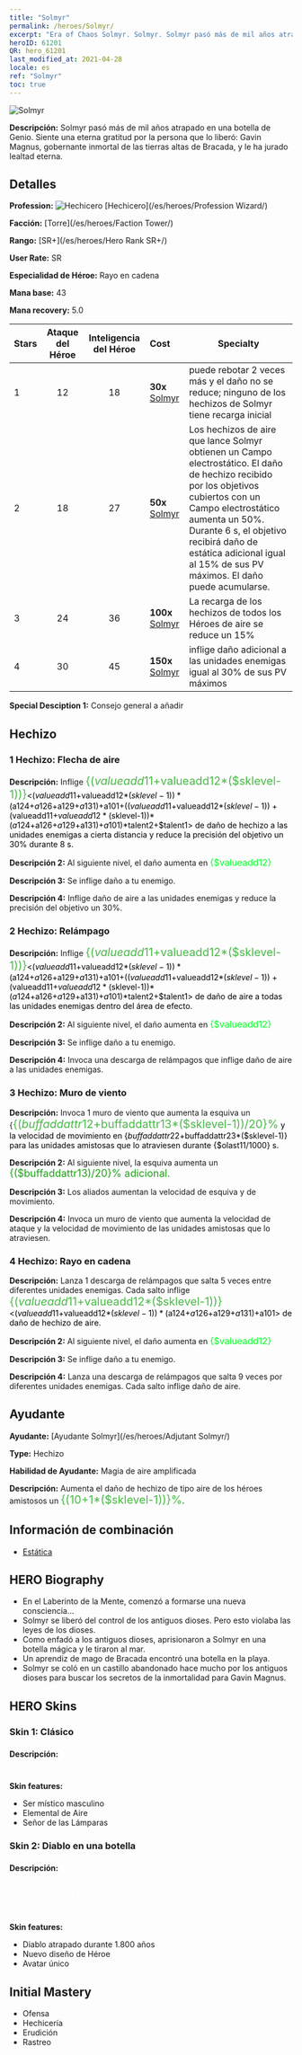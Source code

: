 ```yaml
---
title: "Solmyr"
permalink: /heroes/Solmyr/
excerpt: "Era of Chaos Solmyr. Solmyr. Solmyr pasó más de mil años atrapado en una botella de Genio. Siente una eterna gratitud por la persona que lo liberó: Gavin Magnus, gobernante inmortal de las tierras altas de Bracada, y le ha jurado lealtad eterna."
heroID: 61201
QR: hero_61201
last_modified_at: 2021-04-28
locale: es
ref: "Solmyr"
toc: true
---
```

  ![Solmyr](/images/h/h_Solmyr.jpg)

 **Descripción:** Solmyr pasó más de mil años atrapado en una botella de Genio. Siente una eterna gratitud por la persona que lo liberó: Gavin Magnus, gobernante inmortal de las tierras altas de Bracada, y le ha jurado lealtad eterna.
## Detalles
 **Profession:** ![Hechicero](/images/h/h_prof_15.png)  [Hechicero](/es/heroes/Profession Wizard/)

 **Facción:** [Torre](/es/heroes/Faction Tower/)

 **Rango:** [SR+](/es/heroes/Hero Rank SR+/)

 **User Rate:** SR

 **Especialidad de Héroe:** Rayo en cadena

 **Mana base:** 43

 **Mana recovery:** 5.0


  | Stars | Ataque del Héroe | Inteligencia del Héroe | Cost |     Specialty     |
  |---------|:---------------:|:---------------:|:--|--------------------|
  |    1    | 12 | 18 | **30x** [Solmyr](/ItemsES/her_386/) | <Rayo en cadena> puede rebotar 2 veces más y el daño no se reduce; ninguno de los hechizos de Solmyr tiene recarga inicial |
  |    2    | 18 | 27 | **50x** [Solmyr](/ItemsES/her_386/) | Los hechizos de aire que lance Solmyr obtienen un Campo electrostático. El daño de hechizo recibido por los objetivos cubiertos con un Campo electrostático aumenta un 50%. Durante 6 s, el objetivo recibirá daño de estática adicional igual al 15% de sus PV máximos. El daño puede acumularse. |
  |    3    | 24 | 36 | **100x** [Solmyr](/ItemsES/her_386/) | La recarga de los hechizos de todos los Héroes de aire se reduce un 15% |
  |    4    | 30 | 45 | **150x** [Solmyr](/ItemsES/her_386/) | <Rayo en cadena> inflige daño adicional a las unidades enemigas igual al 30% de sus PV máximos |

 **Special Desciption 1:** Consejo general a añadir

## Hechizo
### 1 Hechizo: Flecha de aire
 **Descripción:** Inflige <span style="color: #48b946;font-size:20px">{($valueadd11+$valueadd12*($sklevel-1))}</span><span style="color: black"><($valueadd11+$valueadd12*($sklevel-1))*($a124+$a126+$a129+$a131)+$a101+(($valueadd11+$valueadd12*($sklevel-1))+($valueadd11+$valueadd12*($sklevel-1))*($a124+$a126+$a129+$a131)+$a101)*$talent2+$talent1> de daño de hechizo a las unidades enemigas a cierta distancia y reduce la precisión del objetivo un 30% durante 8 s.

 **Descripción 2:** Al siguiente nivel, el daño aumenta en <span style="color: #00ff22;font-size:16px">{$valueadd12}</span><span style="color: black">

 **Descripción 3:** Se inflige daño a tu enemigo.

 **Descripción 4:** Inflige daño de aire a las unidades enemigas y reduce la precisión del objetivo un 30%.

### 2 Hechizo: Relámpago
 **Descripción:** Inflige <span style="color: #48b946;font-size:20px">{($valueadd11+$valueadd12*($sklevel-1))}</span><span style="color: black"><($valueadd11+$valueadd12*($sklevel-1))*($a124+$a126+$a129+$a131)+$a101+(($valueadd11+$valueadd12*($sklevel-1))+($valueadd11+$valueadd12*($sklevel-1))*($a124+$a126+$a129+$a131)+$a101)*$talent2+$talent1> de daño de aire a todas las unidades enemigas dentro del área de efecto.

 **Descripción 2:** Al siguiente nivel, el daño aumenta en <span style="color: #00ff22;font-size:16px">{$valueadd12}</span><span style="color: black">

 **Descripción 3:** Se inflige daño a tu enemigo.

 **Descripción 4:** Invoca una descarga de relámpagos que inflige daño de aire a las unidades enemigas.

### 3 Hechizo: Muro de viento
 **Descripción:** Invoca 1 muro de viento que aumenta la esquiva un {<span style="color: #48b946;font-size:20px">{($buffaddattr12+$buffaddattr13*($sklevel-1))/20}%</span><span style="color: black"> y la velocidad de movimiento en {$buffaddattr22+$buffaddattr23*($sklevel-1)} para las unidades amistosas que lo atraviesen durante {$olast11/1000} s.

 **Descripción 2:** Al siguiente nivel, la esquiva aumenta un <span style="color: #1ca216;font-size:18px">{($buffaddattr13)/20}% adicional.</span><span style="color: black">

 **Descripción 3:** Los aliados aumentan la velocidad de esquiva y de movimiento.

 **Descripción 4:** Invoca un muro de viento que aumenta la velocidad de ataque y la velocidad de movimiento de las unidades amistosas que lo atraviesen.

### 4 Hechizo: Rayo en cadena
 **Descripción:** Lanza 1 descarga de relámpagos que salta 5 veces entre diferentes unidades enemigas. Cada salto inflige <span style="color: #48b946;font-size:20px">{($valueadd11+$valueadd12*($sklevel-1))}</span><span style="color: black"><($valueadd11+$valueadd12*($sklevel-1))*($a124+$a126+$a129+$a131)+$a101> de daño de hechizo de aire.

 **Descripción 2:** Al siguiente nivel, el daño aumenta en <span style="color: #00ff22;font-size:16px">{$valueadd12}</span><span style="color: black">

 **Descripción 3:** Se inflige daño a tu enemigo.

 **Descripción 4:** Lanza una descarga de relámpagos que salta 9 veces por diferentes unidades enemigas. Cada salto inflige daño de aire.


## Ayudante

 **Ayudante:**  [Ayudante Solmyr](/es/heroes/Adjutant Solmyr/) 

 **Type:**  Hechizo 

 **Habilidad de Ayudante:**  Magia de aire amplificada 

 **Descripción:** Aumenta el daño de hechizo de tipo aire de los héroes amistosos un <span style="color: #48b946;font-size:20px">{(10+1*($sklevel-1))}%</span><span style="color: black">.

## Información de combinación

* [Estática](/es/combination/Estática/) 

## HERO Biography
   - En el Laberinto de la Mente, comenzó a formarse una nueva consciencia...
   - Solmyr se liberó del control de los antiguos dioses. Pero esto violaba las leyes de los dioses.
   - Como enfadó a los antiguos dioses, aprisionaron a Solmyr en una botella mágica y le tiraron al mar.
   - Un aprendiz de mago de Bracada encontró una botella en la playa.
   - Solmyr se coló en un castillo abandonado hace mucho por los antiguos dioses para buscar los secretos de la inmortalidad para Gavin Magnus.

## HERO Skins
### Skin 1: **Clásico**

 **Descripción:** <span style="color: #ffffff;font-size:20px">¡Juro lealtad solo al Rey de Bracada, que me ha liberado de mi prisión cristalina! </span>

 **Skin features:** 

   - Ser místico masculino
   - Elemental de Aire
   - Señor de las Lámparas

### Skin 2: **Diablo en una botella**

 **Descripción:** <span style="color: #ffffff;font-size:20px">Cuatro siglos después de que le sumergiesen en las profundidades del mar, el diablo en la botella juró matar al hombre que lo liberase del sello. </span>

 **Skin features:** 

   - Diablo atrapado durante 1.800 años
   - Nuevo diseño de Héroe
   - Avatar único


## Initial Mastery
   - Ofensa
   - Hechicería
   - Erudición
   - Rastreo
